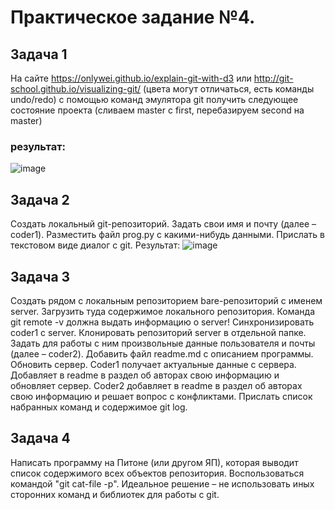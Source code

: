 # Практическое задание №4.

## Задача 1

На сайте https://onlywei.github.io/explain-git-with-d3 или http://git-school.github.io/visualizing-git/ (цвета могут отличаться, есть команды undo/redo) с помощью команд эмулятора git получить следующее состояние проекта (сливаем master с first, перебазируем second на master)

### результат:
![image](https://github.com/user-attachments/assets/9725a211-8cef-4718-93d1-b20d2ee0aa66)

## Задача 2

Создать локальный git-репозиторий. Задать свои имя и почту (далее – coder1). Разместить файл prog.py с какими-нибудь данными. Прислать в текстовом виде диалог с git.
Результат:
![image](https://github.com/user-attachments/assets/4fb7dad4-7465-4757-9a0a-2fd01a3aac02)

## Задача 3

Создать рядом с локальным репозиторием bare-репозиторий с именем server. Загрузить туда содержимое локального репозитория. Команда git remote -v должна выдать информацию о server! Синхронизировать coder1 с server.
Клонировать репозиторий server в отдельной папке. Задать для работы с ним произвольные данные пользователя и почты (далее – coder2). Добавить файл readme.md с описанием программы. Обновить сервер.
Coder1 получает актуальные данные с сервера. Добавляет в readme в раздел об авторах свою информацию и обновляет сервер.
Coder2 добавляет в readme в раздел об авторах свою информацию и решает вопрос с конфликтами.
Прислать список набранных команд и содержимое git log.

## Задача 4

Написать программу на Питоне (или другом ЯП), которая выводит список содержимого всех объектов репозитория. Воспользоваться командой "git cat-file -p". Идеальное решение – не использовать иных сторонних команд и библиотек для работы с git.
